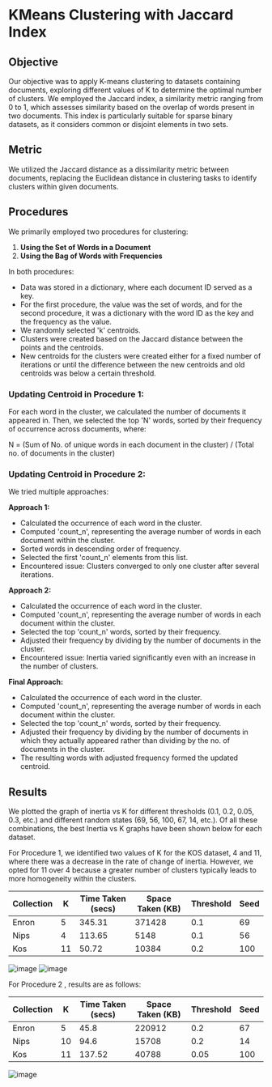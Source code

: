 # KMeans Clustering with Jaccard Index

## Objective
Our objective was to apply K-means clustering to datasets containing documents, exploring different values of K to determine the optimal number of clusters. We employed the Jaccard index, a similarity metric ranging from 0 to 1, which assesses similarity based on the overlap of words present in two documents. This index is particularly suitable for sparse binary datasets, as it considers common or disjoint elements in two sets.

## Metric
We utilized the Jaccard distance as a dissimilarity metric between documents, replacing the Euclidean distance in clustering tasks to identify clusters within given documents.

## Procedures
We primarily employed two procedures for clustering:

1. **Using the Set of Words in a Document**
2. **Using the Bag of Words with Frequencies**

In both procedures:
- Data was stored in a dictionary, where each document ID served as a key.
- For the first procedure, the value was the set of words, and for the second procedure, it was a dictionary with the word ID as the key and the frequency as the value.
- We randomly selected 'k' centroids.
- Clusters were created based on the Jaccard distance between the points and the centroids.
- New centroids for the clusters were created either for a fixed number of iterations or until the difference between the new centroids and old centroids was below a certain threshold.

### Updating Centroid in Procedure 1:
For each word in the cluster, we calculated the number of documents it appeared in. Then, we selected the top 'N' words, sorted by their frequency of occurrence across documents, where:

N = (Sum of No. of unique words in each document in the cluster) / (Total no. of documents in the cluster)

### Updating Centroid in Procedure 2:
We tried multiple approaches:

**Approach 1:**  
- Calculated the occurrence of each word in the cluster.
- Computed 'count_n', representing the average number of words in each document within the cluster.
- Sorted words in descending order of frequency.
- Selected the first 'count_n' elements from this list.
- Encountered issue: Clusters converged to only one cluster after several iterations.

**Approach 2:**  
- Calculated the occurrence of each word in the cluster.
- Computed 'count_n', representing the average number of words in each document within the cluster.
- Selected the top 'count_n' words, sorted by their frequency.
- Adjusted their frequency by dividing by the number of documents in the cluster.
- Encountered issue: Inertia varied significantly even with an increase in the number of clusters.

**Final Approach:**  
- Calculated the occurrence of each word in the cluster.
- Computed 'count_n', representing the average number of words in each document within the cluster.
- Selected the top 'count_n' words, sorted by their frequency.
- Adjusted their frequency by dividing by the number of documents in which they actually appeared rather than dividing by the no. of documents in the cluster.
- The resulting words with adjusted frequency formed the updated centroid.

## Results
We plotted the graph of inertia vs K for different thresholds (0.1, 0.2, 0.05, 0.3, etc.) and different random states (69, 56, 100, 67, 14, etc.). Of all these combinations, the best Inertia vs K graphs have been shown below for each dataset.

For Procedure 1, we identified two values of K for the KOS dataset, 4 and 11, where there was a decrease in the rate of change of inertia. However, we opted for 11 over 4 because a greater number of clusters typically leads to more homogeneity within the clusters.

| Collection | K   | Time Taken (secs) | Space Taken (KB)  | Threshold | Seed |
|------------|-----|-------------------|-------------------|-----------|------|
| Enron      | 5   | 345.31            | 371428            | 0.1       | 69   |
| Nips       | 4   | 113.65            | 5148              | 0.1       | 56   |
| Kos        | 11  | 50.72             | 10384             | 0.2       | 100  |

![image](https://github.com/ani98622/KMeans_Jaccard_Index_from_scratch/assets/141315211/13ef53a1-af39-46b5-94ae-5aa8fe0d9036)
![image](https://github.com/ani98622/KMeans_Jaccard_Index_from_scratch/assets/141315211/1045a8e1-7b16-415e-8e6a-aada328d161a)

For Procedure 2 , results are as follows: 

| Collection | K   | Time Taken (secs) | Space Taken (KB)  | Threshold | Seed |
|------------|-----|-------------------|-------------------|-----------|------|
| Enron      | 5   | 45.8              | 220912            | 0.2       | 67   |
| Nips       | 10  | 94.6              | 15708             | 0.2       | 14   |
| Kos        | 11  | 137.52            | 40788             | 0.05      | 100  |

![image](https://github.com/ani98622/KMeans_Jaccard_Index_from_scratch/assets/141315211/df290432-aa21-4a14-8147-c2acaac506e8)


